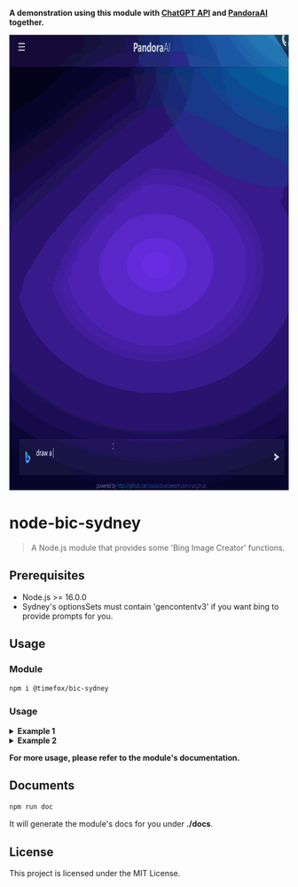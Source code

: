 **A demonstration using this module with [ChatGPT API](https://github.com/waylaidwanderer/node-chatgpt-api) and [PandoraAI](https://github.com/waylaidwanderer/PandoraAI) together.**
<p align="center">
  <img alt="A ChatGPT API + PandoraAI + BIC Sydney demo" src="./demos/chatgptapi_with_pandoraai.gif" width="820px" height="820px">
</p>

# node-bic-sydney
> A Node.js module that provides some 'Bing Image Creator' functions.

## Prerequisites
- Node.js >= 16.0.0
- Sydney's optionsSets must contain 'gencontentv3' if you want bing to provide prompts for you.

## Usage

### Module
```bash
npm i @timefox/bic-sydney
```

### Usage
<details>
<summary><strong>Example 1</strong></summary>

Create images by Bing Image Creator, and get a iframe pointing to the page contains the images created.
This method is most likely what the original bing browser client does.
The format of {BingImageCreator} options is almost same as the bingAiClient options of 'ChatGPT API'.
```JS
import { BingImageCreator } from '@timefox/bic-sydney';
import crypto from 'crypto';

// Setup the required options.
const options = {
    // Necessary for some people in different countries, e.g. China (https://cn.bing.com)
    host: '',
    // The "_U" cookie value from bing.com
    userToken: '',
    // If the above doesn't work, provide all your cookies as a string instead
    cookies: '',
    // A proxy string like "http://<ip>:<port>"
    proxy: '',
    // (Optional) Set to true to enable `console.debug()` logging
    debug: false,
    // (Optional) The user agent for the network request.
    userAgent: '',
};

const prompt = 'a fox plays xbox';
const messageId = crypto.randomUUID();

// Make a creation request with given prompt. With 'gencontentv3' option on, bing will give you the prompt
// in a message which's contentType is 'IMAGE'.
const imageIframe = new BingImageCreator(options).genImageIframeCsr(prompt, messageId);
imageIframe.then((result) => {
    console.debug(result);
}).catch((error) => {
    console.debug(error);
});

```
**Note: If this iframe is returned to client browser, the user must be logged in to bing.com in order to generate the image successfully. The user's cookie is required for the polling requests of the generation process.**
</details>

<details>
<summary><strong>Example 2</strong></summary>

Create images by Bing Image Creator, and get a iframe which uses the 'srcdoc' attribute to hold the rendered result page.
**This method does not require the user to have logged in to bing.com on the client side.  The entire request process is completed by the server proxy.**
**It's very useful for the clients can not visit the new bing's service directly.**
```JS
import { BingImageCreator } from '@timefox/bic-sydney';
import crypto from 'crypto';

// Setup the required options.
const options = {
    // Necessary for some people in different countries, e.g. China (https://cn.bing.com)
    host: '',
    // The "_U" cookie value from bing.com
    userToken: '',
    // If the above doesn't work, provide all your cookies as a string instead
    cookies: '',
    // A proxy string like "http://<ip>:<port>"
    proxy: '',
    // (Optional) Set to true to enable `console.debug()` logging
    debug: false,
    // (Optional) The user agent for the network request.
    userAgent: '',
};

const prompt = 'a fox plays xbox';
const messageId = crypto.randomUUID();

// Make a creation request with given prompt. With 'gencontentv3' option on, bing will give you the prompt
// in a message which's contentType is 'IMAGE'.
// The onProgress is a callback function. If onProgress is provided and returns true, the request will be cancelled.
imageIframe = new BingImageCreator(options).genImageIframeSsr(
    prompt,
    messageId,
    (progress) => {
        if (progress?.contentIframe) {
            console.debug('contentIframe:');
            console.debug(progress.contentIframe);
        }
        if (progress?.pollingStartTime) {
            console.debug(`pollingStartTime: ${progress.pollingStartTime}`);
        }
    },
);
imageIframe.then((result) => {
    console.debug(result);
}).catch((error) => {
    console.debug(error);
});

```

</details>

**For more usage, please refer to the module's documentation.**

## Documents
```bash
npm run doc
```

It will generate the module's docs for you under **./docs**.

## License
This project is licensed under the MIT License.